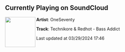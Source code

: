 ## Currently Playing on SoundCloud

[<img align="left" width="100" src="https://i1.sndcdn.com/artworks-Y411LN1vvh2w-0-t500x500.jpg">](https://soundcloud.com/oneseventy/technikore-redhot-bass-addict)

**Artist**: OneSeventy 

**Track**: Technikore & Redhot - Bass Addict

Last updated at 03/29/2024 17:46
